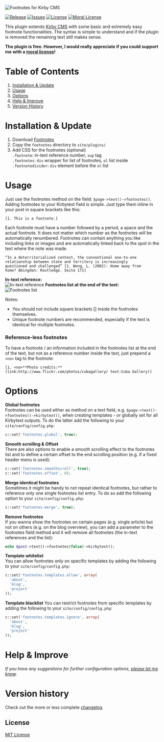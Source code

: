 ![Footnotes for Kirby CMS](http://distantnative.com/remote/github/kirby-footnotes-github.png)  

[![Release](https://img.shields.io/github/release/distantnative/footnotes.svg)](https://github.com/distantnative/footnotes/releases)  [![Issues](https://img.shields.io/github/issues/distantnative/footnotes.svg)](https://github.com/distantnative/footnotes/issues) [![License](https://img.shields.io/badge/license-GPLv3-blue.svg)](https://raw.githubusercontent.com/distantnative/footnotes/master/LICENSE)
[![Moral License](https://img.shields.io/badge/buy-moral_license-8dae28.svg)](https://gumroad.com/l/kirby-footnotes)

This plugin extends [Kirby CMS](http://getkirby.com) with some basic and extremely easy footnote functionalities. The syntax is simple to understand and if the plugin is removed the remaining text still makes sense.

**The plugin is free. However, I would really appreciate if you could support me with a [moral license](https://gumroad.com/l/kirby-footnotes)!**


# Table of Contents
1. [Installation & Update](#Installation)
2. [Usage](#Usage)
3. [Options](#Options)
4. [Help & Improve](#Help)
5. [Version History](#VersionHistory)


# Installation & Update <a id="Installation"></a>
1. Download [Footnotes](https://github.com/distantnative/footnotes/zipball/master/)
2. Copy the `footnotes` directory to `site/plugins/`
3. Add CSS for the footnotes (optional)  
`.footnote`: in-text reference number, `sup` tag  
`.footnotes`: `div` wrapper for list of footnotes, `ol` list inside  
`.footnotedivider`: `div` element before the `ol` list  


# Usage <a id="Usage"></a>
Just use the footnotes method on the field: `$page->text()->footnotes()`. Adding footnotes to your Kirbytext field is simple. Just type them inline in your post in square brackets like this:

```
[1. This is a footnote.]
```

Each footnote must have a number followed by a period, a space and the actual footnote. It does not matter which number as the footnotes will be automatically renumbered. Footnotes can contain anything you like including links or images and are automatically linked back to the spot in the text where the note was made.

```
“In a deterritorialized context, the conventional one-to-one 
relationship between state and territory is increasingly 
questioned and challenged” [1. Wong, L. (2002): Home away from 
home? Abingdon: Routledge. Seite 171]
```

**In-text reference:**  
![In-text reference](https://cloud.githubusercontent.com/assets/3788865/5635753/670ccacc-95ec-11e4-81b8-7cdc20b077b2.png)
**Footnotes list at the end of the text:**  
![Footnotes list](https://cloud.githubusercontent.com/assets/3788865/5635754/67339fe4-95ec-11e4-981a-ef3f47075935.png)

Notes:  
- You should not include square brackets [] inside the footnotes themselves.
- Unique footnote numbers are recommended, especially if the text is identical for multiple footnotes.

### Reference-less footnotes
To have a footnote / an information included in the footnotes list at the end of the text, but not as a reference number inside the text, just prepend a `<no>` tag to the footnote:
```
[1. <no>**Photo credits:** (link:http://www.flickr.com/photos/cubagallery/ text:Cuba Gallery)]
```


# Options <a id="Options"></a>

**Global footnotes**  
Footnotes can be used either as method on a text field, e.g. `$page->text()->footnotes()->kirbytext()`, when creating templates - or globally set for all Kirbytext outputs. To do the latter add the following to your `site/config/config.php`:
```php
c::set('footnotes.global', true);
```

**Smooth scrolling & Offset**  
There are also options to enable a smooth scrolling effect to the footnotes list and to define a certain offset to the end scrolling position (e.g. if a fixed header menu is used):

```php
c::set('footnotes.smoothscroll', true);
c::set('footnotes.offset', 0);
```

**Merge identical footnotes**  
Sometimes it might be handy to not repeat identical footnotes, but rather to reference only one single footnotes list entry. To do so add the following option to your `site/config/config.php`:

```php
c::set('footnotes.merge', true);
```

**Remove footnotes**  
If you wanna show the footnotes on certain pages (e.g. single article) but not on others (e.g. on the blog overview), you can add a parameter to the footnotes field method and it will remove all footnotes (the in-text references and the list):
```php
echo $post->text()->footnotes(false)->kirbytext();
```

**Template whitelist**  
You can allow footnotes only on specific templates by adding the following to your `site/config/config.php`:
```php
c::set('footnotes.templates.allow', array(
  'about',
  'blog',
  'project'
));
```

**Template blacklist**
You can restrict footnotes from specific templates by adding the following to your `site/config/config.php`:
```php
c::set('footnotes.templates.ignore', array(
  'about',
  'blog',
  'project'
));
```


# Help & Improve <a id="Help"></a>
*If you have any suggestions for further configuration options, [please let me know](https://github.com/distantnative/footnotes/issues/new).*


# Version history <a id="VersionHistory"></a>
Check out the more or less complete [changelog](https://github.com/distantnative/footnotes/blob/master/CHANGELOG.md).
## License
[MIT License](http://www.opensource.org/licenses/mit-license.php)


